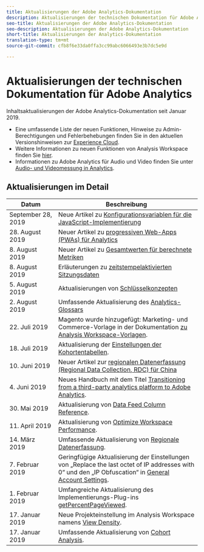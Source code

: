 ```yaml
---
title: Aktualisierungen der Adobe Analytics-Dokumentation
description: Aktualisierungen der technischen Dokumentation für Adobe Analytics
seo-title: Aktualisierungen der Adobe Analytics-Dokumentation
seo-description: Aktualisierungen der Adobe Analytics-Dokumentation
short-title: Aktualisierungen der Analytics-Dokumentation
translation-type: tm+mt
source-git-commit: cfb8f6e33da0ffa3cc99abc6066493e3b7dc5e9d

---
```



# Aktualisierungen der technischen Dokumentation für Adobe Analytics

Inhaltsaktualisierungen der Adobe Analytics-Dokumentation seit Januar 2019.

* Eine umfassende Liste der neuen Funktionen, Hinweise zu Admin-Berechtigungen und Fehlerbehebungen finden Sie in den aktuellen Versionshinweisen zur [Experience Cloud](https://marketing.adobe.com/resources/help/en_US/whatsnew/).
* Weitere Informationen zu neuen Funktionen von Analysis Workspace finden Sie [hier](/help/analyze/analysis-workspace/new-features-in-analysis-workspace.md).
* Informationen zu Adobe Analytics für Audio und Video finden Sie unter [Audio- und Videomessung in Analytics](https://docs.adobe.com/content/help/en/media-analytics/using/media-overview.html).

## Aktualisierungen im Detail

| Datum | Beschreibung |
|---|---|
| September 28, 2019 | Neue Artikel zu [Konfigurationsvariablen für die JavaScript-Implementierung](https://docs.adobe.com/content/help/en/analytics/implementation/javascript-implementation/variables-analytics-reporting/configuration-variables.html) |
| 28. August 2019 | Neuer Artikel zu [progressiven Web-Apps (PWAs) für Analytics](https://docs.adobe.com/content/help/en/analytics/analyze/pwa/pwa.html) |
| 8. August 2019 | Neuer Artikel zu [Gesamtwerten für berechnete Metriken](/help/components/c-calcmetrics/cm-totals.md) |
| 8. August 2019 | Erläuterungen zu [zeitstempelaktivierten Sitzungsdaten](/help/admin/admin/timestamp-optional.md) |
| 5. August 2019 | Aktualisierungen von [Schlüsselkonzepten](/help/analyze/reports-analytics/key-concepts.md) |
| 2. August 2019 | Umfassende Aktualisierung des [Analytics-Glossars](/help/technotes/terms.md) |
| 22. Juli 2019 | Magento wurde hinzugefügt: Marketing- und Commerce-Vorlage in der Dokumentation [zu Analysis Workspace-Vorlagen](/help/analyze/analysis-workspace/build-workspace-project/starter-projects.md). |
| 18. Juli 2019 | Aktualisierung der [Einstellungen der Kohortentabellen](/help/analyze/analysis-workspace/visualizations/cohort-table/t-cohort.md). |
| 10. Juni 2019 | Neuer Artikel zur [regionalen Datenerfassung (Regional Data Collection, RDC) für China](https://docs.adobe.com/content/help/en/analytics/technotes/rdc/rdc-china.html) |
| 4. Juni 2019 | Neues Handbuch mit dem Titel [Transitioning from a third-party analytics platform to Adobe Analytics](../technotes/ga-to-aa/home.md). |
| 30. Mai 2019 | Aktualisierung von [Data Feed Column Reference](../export/analytics-data-feed/c-df-contents/datafeeds-reference.md). |
| 11. April 2019 | Aktualisierung von [Optimize Workspace Performance](../analyze/analysis-workspace/optimizing-performance.md). |
| 14. März 2019 | Umfassende Aktualisierung von [Regionale Datenerfassung](../technotes/rdc/regional-data-collection.md). |
| 7. Februar 2019 | Geringfügige Aktualisierung der Einstellungen von „Replace the last octet of IP addresses with 0“ und den „IP Obfuscation“ in [General Account Settings](../admin/admin/general-acct-settings-admin.md). |
| 1. Februar 2019 | Umfangreiche Aktualisierung des Implementierungs-Plug-ins [getPercentPageViewed](../implement/js-implementation/plugins/getpercentpageviewed.md). |
| 17. Januar 2019 | Neue Projekteinstellung im Analysis Workspace namens [View Density](../analyze/analysis-workspace/build-workspace-project/view-density.md). |
| 17. Januar 2019 | Umfassende Aktualisierung von [Cohort Analysis](../analyze/analysis-workspace/visualizations/cohort-table/cohort-analysis.md). |
